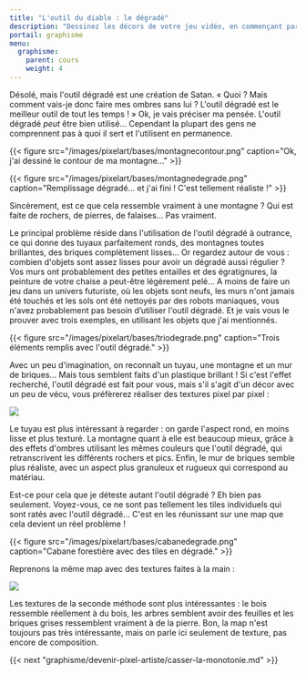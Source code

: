```yaml
---
title: "L'outil du diable : le dégradé"
description: "Dessinez les décors de votre jeu vidéo, en commençant par un premier tile d'herbe, jusqu'à vous familiariser avec les textures, l'ombrage et le dithering."
portail: graphisme
menu:
  graphisme:
    parent: cours
    weight: 4
---
```


Désolé, mais l'outil dégradé est une création de Satan. « Quoi ? Mais comment vais-je donc faire mes ombres sans lui ? L'outil dégradé est le meilleur outil de tout les temps ! » Ok, je vais préciser ma pensée. L'outil dégradé *peut* être bien utilisé... Cependant la plupart des gens ne comprennent pas à quoi il sert et l'utilisent en permanence.

{{< figure src="/images/pixelart/bases/montagnecontour.png" caption="Ok, j'ai dessiné le contour de ma montagne…" >}}
<p>
{{< figure src="/images/pixelart/bases/montagnedegrade.png" caption="Remplissage dégradé… et j'ai fini ! C'est tellement réaliste !" >}}

Sincèrement, est ce que cela ressemble vraiment à une montagne ? Qui est faite de rochers, de pierres, de falaises... Pas vraiment.

Le principal problème réside dans l'utilisation de l'outil dégradé à outrance, ce qui donne des tuyaux parfaitement ronds, des montagnes toutes brillantes, des briques complètement lisses... Or regardez autour de vous : combien d'objets sont assez lisses pour avoir un dégradé aussi régulier ? Vos murs ont probablement des petites entailles et des égratignures, la peinture de votre chaise a peut-être légèrement pelé... A moins de faire un jeu dans un univers futuriste, où les objets sont neufs, les murs n'ont jamais été touchés et les sols ont été nettoyés par des robots maniaques, vous n'avez probablement pas besoin d’utiliser l'outil dégradé. Et je vais vous le prouver avec trois exemples, en utilisant les objets que j'ai mentionnés.

{{< figure src="/images/pixelart/bases/triodegrade.png" caption="Trois éléments remplis avec l'outil dégradé." >}}

Avec un peu d'imagination, on reconnaît un tuyau, une montagne et un mur de briques... Mais tous semblent faits d'un plastique brillant ! Si c'est l'effet recherché, l'outil dégradé est fait pour vous, mais s'il s'agit d'un décor avec un peu de vécu, vous préfèrerez réaliser des textures pixel par pixel :

![](/images/pixelart/bases/triotexture.png)

Le tuyau est plus intéressant à regarder : on garde l'aspect rond, en moins lisse et plus texturé. La montagne quant à elle est beaucoup mieux, grâce à des effets d'ombres utilisant les mêmes couleurs que l'outil dégradé, qui retranscrivent les différents rochers et pics. Enfin, le mur de briques semble plus réaliste, avec un aspect plus granuleux et rugueux qui correspond au matériau.

Est-ce pour cela que je déteste autant l'outil dégradé ? Eh bien pas seulement. Voyez-vous, ce ne sont pas tellement les tiles individuels qui sont ratés avec l'outil dégradé... C'est en les réunissant sur une map que cela devient un réel problème !

{{< figure src="/images/pixelart/bases/cabanedegrade.png" caption="Cabane forestière avec des tiles en dégradé." >}}

Reprenons la même map avec des textures faites à la main :

![](/images/pixelart/bases/cabanetexture.png)

Les textures de la seconde méthode sont plus intéressantes : le bois ressemble réellement à du bois, les arbres semblent avoir des feuilles et les briques grises ressemblent vraiment à de la pierre. Bon, la map n'est toujours pas très intéressante, mais on parle ici seulement de texture, pas encore de composition.

{{< next "graphisme/devenir-pixel-artiste/casser-la-monotonie.md" >}}